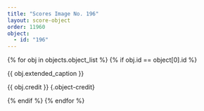 ```yaml
---
title: "Scores Image No. 196"
layout: score-object
order: 11960
object:
  - id: "196"
---
```


{% for obj in objects.object_list %}
{% if obj.id == object[0].id %}

{{ obj.extended_caption }}

{{ obj.credit }} {.object-credit}

{% endif %}
{% endfor %}
